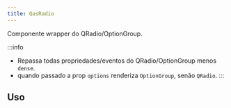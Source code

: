 ```yaml
---
title: QasRadio
---
```


Componente wrapper do QRadio/OptionGroup.

:::info
- Repassa todas propriedades/eventos do QRadio/OptionGroup menos `dense`.
- quando passado a prop `options` renderiza `OptionGroup`, senão `QRadio`.
:::

## Uso

<doc-example file="QasRadio/Basic" title="Básico" />
<doc-example file="QasRadio/OptionGroup" title="Com opções" />
<doc-example file="QasRadio/WithError" title="Com erro" />
